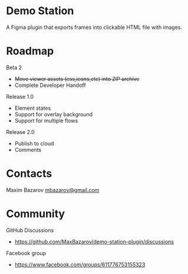 # Demo Station

A Figma plugin that exports frames into clickable HTML file with images. 

# Roadmap
Beta 2
- ~~Move viewer assets (css,icons,etc) into ZIP archive~~
- Complete Developer Handoff

Release 1.0
- Element states
- Support for overlay background
- Support for multiple flows

Release 2.0
- Publish to cloud
- Comments

# Contacts
Maxim Bazarov
mbazarov@gmail.com

# Community
GitHub Discussions 
- https://github.com/MaxBazarov/demo-station-plugin/discussions

Facebook group 
- https://www.facebook.com/groups/611776753155323
